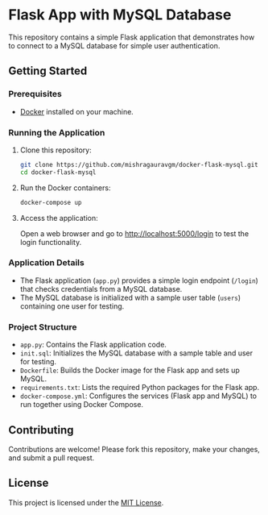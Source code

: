 # Flask App with MySQL Database

This repository contains a simple Flask application that demonstrates how to connect to a MySQL database for simple user authentication.

## Getting Started

### Prerequisites

- [Docker](https://www.docker.com/) installed on your machine.

### Running the Application

1. Clone this repository:

    ```bash
    git clone https://github.com/mishragauravgm/docker-flask-mysql.git
    cd docker-flask-mysql
    ```

2. Run the Docker containers:

    ```bash
    docker-compose up
    ```

3. Access the application:

    Open a web browser and go to [http://localhost:5000/login](http://localhost:5000/login) to test the login functionality.

### Application Details

- The Flask application (`app.py`) provides a simple login endpoint (`/login`) that checks credentials from a MySQL database.
- The MySQL database is initialized with a sample user table (`users`) containing one user for testing.

### Project Structure

- `app.py`: Contains the Flask application code.
- `init.sql`: Initializes the MySQL database with a sample table and user for testing.
- `Dockerfile`: Builds the Docker image for the Flask app and sets up MySQL.
- `requirements.txt`: Lists the required Python packages for the Flask app.
- `docker-compose.yml`: Configures the services (Flask app and MySQL) to run together using Docker Compose.

## Contributing

Contributions are welcome! Please fork this repository, make your changes, and submit a pull request.

## License

This project is licensed under the [MIT License](LICENSE).
